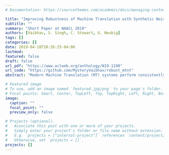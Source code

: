 ```yaml
---
# Documentation: https://sourcethemes.com/academic/docs/managing-content/

title: "Improving Robustness of Machine Translation with Synthetic Noise"
subtitle: ""
summary: "Short Paper at NAACL 2019"
authors: [Vaibhav, S. Singh, C. Stewart, G. Neubig]
tags: []
categories: []
date: 2019-04-10T20:26:25-04:00
lastmod: 
featured: false
draft: false
url_pdf: "https://www.aclweb.org/anthology/N19-1190"
url_code: "https://github.com/MysteryVaibhav/robust_mtnt"
abstract: "Modern Machine Translation (MT) systems perform consistently well on clean, in-domain text. However most human generated text, particularly in the realm of social media, is full of typos, slang, dialect, idiolect and other noise which can have a disastrous impact on the accuracy of output translation. In this paper we leverage the Machine Translation of Noisy Text (MTNT) dataset to enhance the robustness of MT systems by emulating naturally occurring noise in otherwise clean data. Synthesizing noise in this manner we are ultimately able to make a vanilla MT system resilient to naturally occurring noise and partially mitigate loss in accuracy resulting therefrom."

# Featured image
# To use, add an image named `featured.jpg/png` to your page's folder.
# Focal points: Smart, Center, TopLeft, Top, TopRight, Left, Right, BottomLeft, Bottom, BottomRight.
image:
  caption: ""
  focal_point: ""
  preview_only: false

# Projects (optional).
#   Associate this post with one or more of your projects.
#   Simply enter your project's folder or file name without extension.
#   E.g. `projects = ["internal-project"]` references `content/project/deep-learning/index.md`.
#   Otherwise, set `projects = []`.
projects: []
---
```

